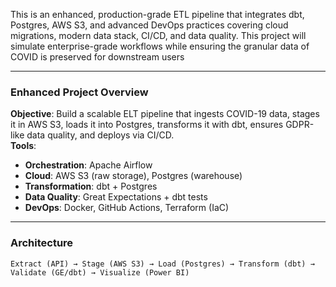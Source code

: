 This is an enhanced, production-grade ETL pipeline that integrates dbt, Postgres, AWS S3, and advanced DevOps practices covering cloud migrations, modern data stack, CI/CD, and data quality. This project will simulate enterprise-grade workflows while ensuring the granular data of COVID is preserved for downstream users

---

### **Enhanced Project Overview**
**Objective**: Build a scalable ELT pipeline that ingests COVID-19 data, stages it in AWS S3, loads it into Postgres, transforms it with dbt, ensures GDPR-like data quality, and deploys via CI/CD.  
**Tools**:  
- **Orchestration**: Apache Airflow  
- **Cloud**: AWS S3 (raw storage), Postgres (warehouse)  
- **Transformation**: dbt + Postgres  
- **Data Quality**: Great Expectations + dbt tests  
- **DevOps**: Docker, GitHub Actions, Terraform (IaC)  

---

### **Architecture**
```
Extract (API) → Stage (AWS S3) → Load (Postgres) → Transform (dbt) → Validate (GE/dbt) → Visualize (Power BI)

